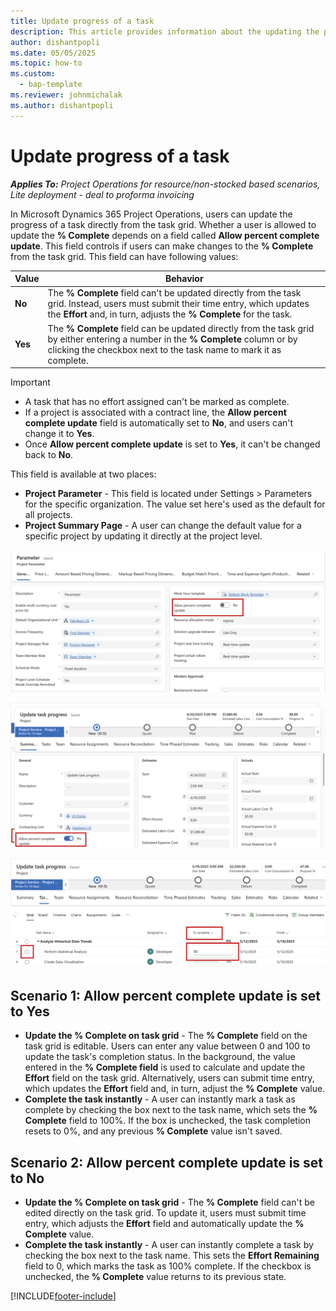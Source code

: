 ```yaml
---
title: Update progress of a task
description: This article provides information about the updating the progress of a task directly on the task grid.
author: dishantpopli
ms.date: 05/05/2025
ms.topic: how-to
ms.custom: 
  - bap-template
ms.reviewer: johnmichalak
ms.author: dishantpopli
---
```


# Update progress of a task

_**Applies To:** Project Operations for resource/non-stocked based scenarios, Lite deployment - deal to proforma invoicing_

In Microsoft Dynamics 365 Project Operations, users can update the progress of a task directly from the task grid. Whether a user is allowed to update the **% Complete** depends on a field called **Allow percent complete update**. This field controls if users can make changes to the **% Complete** from the task grid. This field can have following values:

| Value            | Behavior |
|------------------|----------|
| **No**   | The **% Complete** field can't be updated directly from the task grid. Instead, users must submit their time entry, which updates the **Effort** and, in turn, adjusts the **% Complete** for the task.|
| **Yes** | The **% Complete** field can be updated directly from the task grid by either entering a number in the **% Complete** column or by clicking the checkbox next to the task name to mark it as complete.|


>[!IMPORTANT]
> - A task that has no effort assigned can't be marked as complete.
> - If a project is associated with a contract line, the **Allow percent complete update** field is automatically set to **No**, and users can't change it to **Yes**.
> - Once **Allow percent complete update** is set to **Yes**, it can't be changed back to **No**.


This field is available at two places:
- **Project Parameter** - This field is located under Settings > Parameters for the specific organization. The value set here's used as the default for all projects.
- **Project Summary Page** - A user can change the default value for a specific project by updating it directly at the project level.

![Screenshot that shows project parameters.](media/allow-percent-complete-update-project-parameter.png)


![Screenshot that shows project summary page.](media/allow-percent-complete-update-project-summary.png)


![Screenshot that shows task grid.](media/allow-percent-complete-update-task-grid.png)

## Scenario 1: Allow percent complete update is set to Yes
- **Update the % Complete on task grid** - The **% Complete** field on the task grid is editable. Users can enter any value between 0 and 100 to update the task's completion status. In the background, the value entered in the **% Complete field** is used to calculate and update the **Effort** field on the task grid. Alternatively, users can submit time entry, which updates the **Effort** field and, in turn, adjust the **% Complete** value.
- **Complete the task instantly** - A user can instantly mark a task as complete by checking the box next to the task name, which sets the **% Complete** field to 100%. If the box is unchecked, the task completion resets to 0%, and any previous **% Complete** value isn't saved.

## Scenario 2: Allow percent complete update is set to No
- **Update the % Complete on task grid** - The **% Complete** field can't be edited directly on the task grid. To update it, users must submit time entry, which adjusts the **Effort** field and automatically update the **% Complete** value.
- **Complete the task instantly** - A user can instantly complete a task by checking the box next to the task name. This sets the **Effort Remaining** field to 0, which marks the task as 100% complete. If the checkbox is unchecked, the **% Complete** value returns to its previous state.


[!INCLUDE[footer-include](../includes/footer-banner.md)]

